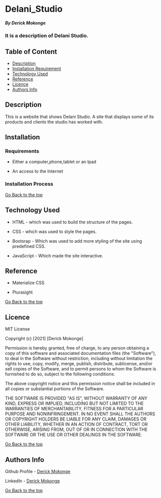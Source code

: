 # Delani_Studio

##### By Derick Mokonge 
### It is a description of Delani Studio.

## Table of Content

+ [Description](#description)
+ [Installation Requirement](#Installation)
+ [Technology Used](#technology-used)
+ [Reference](#reference)
+ [Licence](#licence)
+ [Authors Info](#author-Info)

## Description
<p>This is  a website that shows Delani Studio. A site that displays some of its products and clients the studio has worked with.</p>

## Installation

### Requirements

* Either a computer,phone,tablet or an Ipad

* An access to the Internet

### Installation Process

[Go Back to the top](#Delani_Studio)
## Technology Used
* HTML - which was used to build the structure of the pages.

* CSS - which was used to style the pages.

* Bootsrap - Which was used to add more styling of the site using predefined CSS.

* JavaScript - Which made the site interactive.

## Reference
* Materialize CSS

* Plurasight



[Go Back to the top](#Delani_Studio)

## Licence

MIT License

Copyright (c) [2021] [Derick Mokonge]

Permission is hereby granted, free of charge, to any person obtaining a copy
of this software and associated documentation files (the "Software"), to deal
in the Software without restriction, including without limitation the rights
to use, copy, modify, merge, publish, distribute, sublicense, and/or sell
copies of the Software, and to permit persons to whom the Software is
furnished to do so, subject to the following conditions:

The above copyright notice and this permission notice shall be included in all
copies or substantial portions of the Software.

THE SOFTWARE IS PROVIDED "AS IS", WITHOUT WARRANTY OF ANY KIND, EXPRESS OR
IMPLIED, INCLUDING BUT NOT LIMITED TO THE WARRANTIES OF MERCHANTABILITY,
FITNESS FOR A PARTICULAR PURPOSE AND NONINFRINGEMENT. IN NO EVENT SHALL THE
AUTHORS OR COPYRIGHT HOLDERS BE LIABLE FOR ANY CLAIM, DAMAGES OR OTHER
LIABILITY, WHETHER IN AN ACTION OF CONTRACT, TORT OR OTHERWISE, ARISING FROM,
OUT OF OR IN CONNECTION WITH THE SOFTWARE OR THE USE OR OTHER DEALINGS IN THE
SOFTWARE.

[Go Back to the top](#Delani_Studio)

## Authors Info

Github Profile - [Derick Mokonge](https://github.com/OGENDI)

LinkedIn - [Derick Mokonge](www.linkedin.com/in/derick-ogendi)

[Go Back to the top](#Delani_Studio)